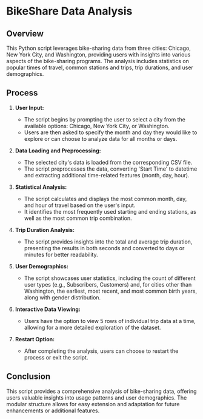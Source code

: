 # BikeShare Data Analysis

## Overview

This Python script leverages bike-sharing data from three cities: Chicago, New York City, and Washington, providing users with insights into various aspects of the bike-sharing programs. The analysis includes statistics on popular times of travel, common stations and trips, trip durations, and user demographics.

## Process

1. **User Input:**
   - The script begins by prompting the user to select a city from the available options: Chicago, New York City, or Washington.
   - Users are then asked to specify the month and day they would like to explore or can choose to analyze data for all months or days.

2. **Data Loading and Preprocessing:**
   - The selected city's data is loaded from the corresponding CSV file.
   - The script preprocesses the data, converting 'Start Time' to datetime and extracting additional time-related features (month, day, hour).

3. **Statistical Analysis:**
   - The script calculates and displays the most common month, day, and hour of travel based on the user's input.
   - It identifies the most frequently used starting and ending stations, as well as the most common trip combination.

4. **Trip Duration Analysis:**
   - The script provides insights into the total and average trip duration, presenting the results in both seconds and converted to days or minutes for better readability.

5. **User Demographics:**
   - The script showcases user statistics, including the count of different user types (e.g., Subscribers, Customers) and, for cities other than Washington, the earliest, most recent, and most common birth years, along with gender distribution.

6. **Interactive Data Viewing:**
   - Users have the option to view 5 rows of individual trip data at a time, allowing for a more detailed exploration of the dataset.

7. **Restart Option:**
   - After completing the analysis, users can choose to restart the process or exit the script.

## Conclusion

This script provides a comprehensive analysis of bike-sharing data, offering users valuable insights into usage patterns and user demographics. The modular structure allows for easy extension and adaptation for future enhancements or additional features.

